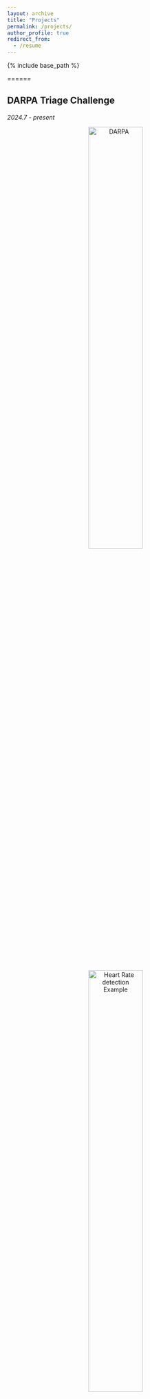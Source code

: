 ```yaml
---
layout: archive
title: "Projects"
permalink: /projects/
author_profile: true
redirect_from:
  - /resume
---
```


{% include base_path %}

======
## DARPA Triage Challenge 
*2024.7 - present*

<center>
  <img src="https://github.com/Auroraz116/auroraz116.github.io/blob/master/images/darpa.png?raw=true" alt="DARPA" width="50%" height="50%">
  <img src="https://github.com/Auroraz116/auroraz116.github.io/blob/master/images/baby.png?raw=true" alt="Heart Rate detection Example" width="50% height="50%">
</center>
- &nbsp; Implemented Python framework for Virtual Heart Rate(pyVHR) method to obtain pulse rate estimation relying on video, also known as remote photoplethysmography (rPPG).
- &nbsp; Created a dataloader for our team to match ground truth data with images extracted from rosbags to train VLM models on actual data.

## Digital Twin for Driving as Planning Support Tool 
*2024.1 - 2024.7*
- &nbsp; Work with Jitsik LLC, a startup company in Mixed Reality, testing the Unity and Unreal API of the Earth to create Virtual Reality models, extending the work for application as a planning support tool
- &nbsp; Extracted high-precision 3D map data from google map and built scenes of high accuracy in Roadrunner
- &nbsp; Created complicated simulations of real traffic scenarios to help redesign the Roosevelt Blvd in Philadelphia, improving safety and accommodating high-capacity transit infrastructure

## Quadrotor Control and Motion Planning Algorithm Development
*2024.1 - 2024.4*

<center>
<iframe src="https://giphy.com/embed/XLIHCgxtKtvY2AGlL0" width="270" height="480" frameBorder="0" class="giphy-embed" allowFullScreen></iframe><p><a href="https://giphy.com/gifs/XLIHCgxtKtvY2AGlL0"></a></p>
<iframe src="https://giphy.com/embed/CQpA0AU58wdsmhbIMs" width="480" height="270" frameBorder="0" class="giphy-embed" allowFullScreen></iframe><p><a href="https://giphy.com/gifs/CQpA0AU58wdsmhbIMs"></a></p>
</center>

- &nbsp; Built a dynamic model of a quadrotor and implemented geometric nonlinear controller with PD control and implemented Dijkstra and A* algorithms to find the shortest path to the goal
- &nbsp; Generated trajectory using mininum snap with inequility constraints and cost optimization, achieving collision-free and high speed (4.1m/s) quadrotor control

## Implementation Control and Path Planning algorithms for Robotic Arm Manipulation
*2024.3 - 2024.5*

<center>
  <img src="https://github.com/Auroraz116/auroraz116.github.io/blob/master/images/1.png?raw=true" alt="Franka Emika PANDA Robotic Arm" width="30%" height="30%">
</center>

<center>
  <iframe src="https://giphy.com/embed/N6OfVk7AznpKHMZTHP" width="404" height="480" frameBorder="0" class="giphy-embed" allowFullScreen></iframe><p><a href="https://giphy.com/gifs/N6OfVk7AznpKHMZTHP"></a></p>
</center>

- &nbsp; Implemented the forward kinematics, Jacobians and velocity kinematics, Inverse kinematics with secondary tasks on Franka Emika PANDA robot arm with 7-DOF for robot manipulation using ROS and Gazebo.
- &nbsp; Developed potential fields controller and a Rapidly-Exploring Random Tree(RRT) planner for the robotic arm for better control and path planning.
- &nbsp; Deployed a full control pipeline for the final competition of stacking blocks and won the first place.

## Query Image Guided Instance Detection and Segmentation Algorithm Development
*2023.10 - 2023.12*

<center>
  <img src="https://github.com/Auroraz116/auroraz116.github.io/blob/master/images/dataset.png?raw=true" alt="Dataset we used to train the model" width="50%" height="50%">
  <img src="https://github.com/Auroraz116/auroraz116.github.io/blob/master/images/result.png?raw=true" alt="How it works" width="50%" height="50%">
</center>

<center>
  <iframe src="https://giphy.com/embed/Q4TI5JxSLEdYnawqsU" width="480" height="270" frameBorder="0" class="giphy-embed" allowFullScreen></iframe><p><a href="https://giphy.com/gifs/Q4TI5JxSLEdYnawqsU"></a></p>
</center>

- &nbsp; Developed a query image-guided real-time instance detection and segmentation algorithm based on YOLACT and ResNet50 architecture for common objects such as iPads/phones, cups and T-shirts
- &nbsp; Created a dataset with thousands of sythetic pictures and frames extracted from manually taken videos, ensuring rigorous testing, training and validation of the model
- &nbsp; Trained model based on the dataset and validated the feasibility and generalization of our model, achieving over 0.8 confidence level for class prediction and processing frame eate of 16.12fps on laptop

## Tongji University DIAN Driverless Formula Student Autonomous Team 
*2022.10 - 2023.7*
- &nbsp; Developed a comprehensive perception algorithm based on ROS to detect the exact location and different colors of pile buckets within 20m, improving the efficiency of path planning for car racing
- &nbsp; Created a 3D point cloud map reconstruction of test field and real-time positioning of racing car by utilizing multisensor fusion, improving the accuracy by 5% on advanced SLAM framework
- &nbsp; Participated in Formula Student Autonomous China (2021) and won Third Place overall

## Tongji University DIAN Racing Formula Student Electric Team
*2021.10 - 2023.7*
- &nbsp; Designed a wheel side sensor node consisting of an IMU and temperature sensors to measure tire parameters, thus improving chassis tuning efficiency and optimizing VCU dynamic algorithms
- &nbsp; Introduced a resource sharing platform called Yuque to over 100 group members. Created more than 50 technical and administrative documentations regarding embedded development and dynamic control algorithms
- &nbsp; Participated in Formula Student Electric China (FSEC) Design Final Defense as Chief Electrical Engineer, achieving Second Place in Design Final Defense and First Prize (fourth place) in FSEC overall

## Virtual Prototype Technology Based on Adams/Car 
*2022.10 - 2022.12*
- &nbsp; Built a VW car model on Adams/Car, laying foundation for virtual simulation of vehicle dynamic performances
- &nbsp; Conducted a comprehensive multibody dynamics simulation based on Adams/Car and analyzed simulation results from virtual prototype in MATLAB, contributing to cost reduction and experimental efficiency elevation
- &nbsp; Established electrical control systems such as ABS and ESP through joint simulation between Adams/Car and MATLAB/SIMULINK, achieving the combination of virtual prototype and control theory
